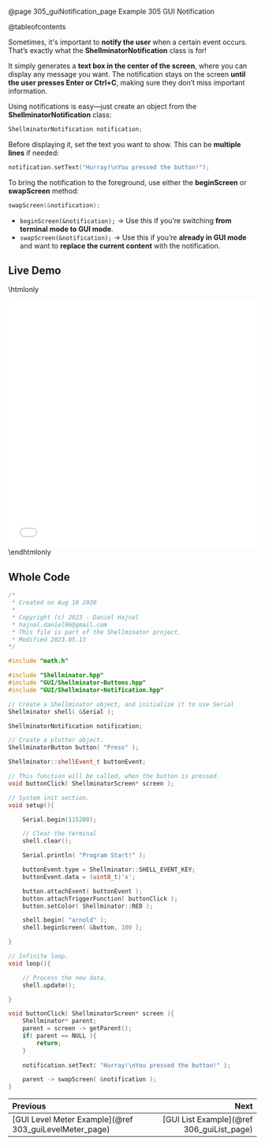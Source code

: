 @page 305_guiNotification_page Example 305 GUI Notification

@tableofcontents

Sometimes, it's important to **notify the user** when a certain event occurs. That’s exactly what the **ShellminatorNotification** class is for!  

It simply generates a **text box in the center of the screen**, where you can display any message you want. The notification stays on the screen **until the user presses Enter or Ctrl+C**, making sure they don’t miss important information.  

Using notifications is easy—just create an object from the **ShellminatorNotification** class:  

```cpp
ShellminatorNotification notification;
```

Before displaying it, set the text you want to show. This can be **multiple lines** if needed:  

```cpp
notification.setText("Hurray!\nYou pressed the button!");
```

To bring the notification to the foreground, use either the **beginScreen** or **swapScreen** method:  

```cpp
swapScreen(&notification);
```

- `beginScreen(&notification);` → Use this if you’re switching **from terminal mode to GUI mode**.  
- `swapScreen(&notification);` → Use this if you’re **already in GUI mode** and want to **replace the current content** with the notification.  

## Live Demo

\htmlonly
<iframe id="demoFrame" src="webExamples/305_guiNotification.html" style="height:500px;width:100%;border:none;display:block;"></iframe>
\endhtmlonly

## Whole Code

```cpp
/*
 * Created on Aug 10 2020
 *
 * Copyright (c) 2023 - Daniel Hajnal
 * hajnal.daniel96@gmail.com
 * This file is part of the Shellminator project.
 * Modified 2023.05.13
*/

#include "math.h"

#include "Shellminator.hpp"
#include "GUI/Shellminator-Buttons.hpp"
#include "GUI/Shellminator-Notification.hpp"

// Create a Shellminator object, and initialize it to use Serial
Shellminator shell( &Serial );

ShellminatorNotification notification;

// Create a plotter object.
ShellminatorButton button( "Press" );

Shellminator::shellEvent_t buttonEvent;

// This function will be called, when the button is pressed.
void buttonClick( ShellminatorScreen* screen );

// System init section.
void setup(){

    Serial.begin(115200);

    // Clear the terminal
    shell.clear();

    Serial.println( "Program Start!" );

    buttonEvent.type = Shellminator::SHELL_EVENT_KEY;
    buttonEvent.data = (uint8_t)'x';

    button.attachEvent( buttonEvent );
    button.attachTriggerFunction( buttonClick );
    button.setColor( Shellminator::RED );

    shell.begin( "arnold" );
    shell.beginScreen( &button, 100 );

}

// Infinite loop.
void loop(){

    // Process the new data.
    shell.update();

}

void buttonClick( ShellminatorScreen* screen ){
    Shellminator* parent;
    parent = screen -> getParent();
    if( parent == NULL ){
        return;
    }
    
    notification.setText( "Hurray!\nYou pressed the button!" );

    parent -> swapScreen( &notification );
}
```

<div class="section_buttons">
 
| Previous          |                         Next |
|:------------------|-----------------------------:|
|[GUI Level Meter Example](@ref 303_guiLevelMeter_page) | [GUI List Example](@ref 306_guiList_page) |
 
</div>